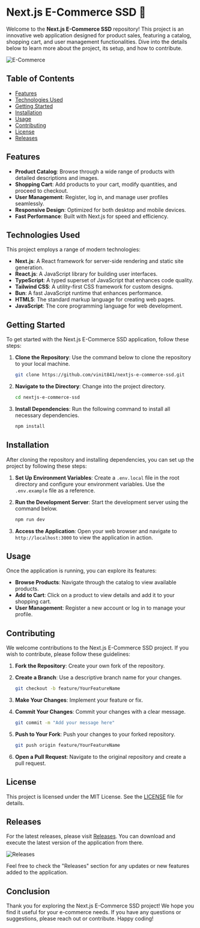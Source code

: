 # Next.js E-Commerce SSD 🛒

Welcome to the **Next.js E-Commerce SSD** repository! This project is an innovative web application designed for product sales, featuring a catalog, shopping cart, and user management functionalities. Dive into the details below to learn more about the project, its setup, and how to contribute.

![E-Commerce](https://img.shields.io/badge/E-Commerce-Next.js-brightgreen)

## Table of Contents

- [Features](#features)
- [Technologies Used](#technologies-used)
- [Getting Started](#getting-started)
- [Installation](#installation)
- [Usage](#usage)
- [Contributing](#contributing)
- [License](#license)
- [Releases](#releases)

## Features

- **Product Catalog**: Browse through a wide range of products with detailed descriptions and images.
- **Shopping Cart**: Add products to your cart, modify quantities, and proceed to checkout.
- **User Management**: Register, log in, and manage user profiles seamlessly.
- **Responsive Design**: Optimized for both desktop and mobile devices.
- **Fast Performance**: Built with Next.js for speed and efficiency.

## Technologies Used

This project employs a range of modern technologies:

- **Next.js**: A React framework for server-side rendering and static site generation.
- **React.js**: A JavaScript library for building user interfaces.
- **TypeScript**: A typed superset of JavaScript that enhances code quality.
- **Tailwind CSS**: A utility-first CSS framework for custom designs.
- **Bun**: A fast JavaScript runtime that enhances performance.
- **HTML5**: The standard markup language for creating web pages.
- **JavaScript**: The core programming language for web development.

## Getting Started

To get started with the Next.js E-Commerce SSD application, follow these steps:

1. **Clone the Repository**: Use the command below to clone the repository to your local machine.

   ```bash
   git clone https://github.com/vinit841/nextjs-e-commerce-ssd.git
   ```

2. **Navigate to the Directory**: Change into the project directory.

   ```bash
   cd nextjs-e-commerce-ssd
   ```

3. **Install Dependencies**: Run the following command to install all necessary dependencies.

   ```bash
   npm install
   ```

## Installation

After cloning the repository and installing dependencies, you can set up the project by following these steps:

1. **Set Up Environment Variables**: Create a `.env.local` file in the root directory and configure your environment variables. Use the `.env.example` file as a reference.

2. **Run the Development Server**: Start the development server using the command below.

   ```bash
   npm run dev
   ```

3. **Access the Application**: Open your web browser and navigate to `http://localhost:3000` to view the application in action.

## Usage

Once the application is running, you can explore its features:

- **Browse Products**: Navigate through the catalog to view available products.
- **Add to Cart**: Click on a product to view details and add it to your shopping cart.
- **User Management**: Register a new account or log in to manage your profile.

## Contributing

We welcome contributions to the Next.js E-Commerce SSD project. If you wish to contribute, please follow these guidelines:

1. **Fork the Repository**: Create your own fork of the repository.
2. **Create a Branch**: Use a descriptive branch name for your changes.

   ```bash
   git checkout -b feature/YourFeatureName
   ```

3. **Make Your Changes**: Implement your feature or fix.
4. **Commit Your Changes**: Commit your changes with a clear message.

   ```bash
   git commit -m "Add your message here"
   ```

5. **Push to Your Fork**: Push your changes to your forked repository.

   ```bash
   git push origin feature/YourFeatureName
   ```

6. **Open a Pull Request**: Navigate to the original repository and create a pull request.

## License

This project is licensed under the MIT License. See the [LICENSE](LICENSE) file for details.

## Releases

For the latest releases, please visit [Releases](https://github.com/vinit841/nextjs-e-commerce-ssd/releases). You can download and execute the latest version of the application from there.

![Releases](https://img.shields.io/badge/Download%20Latest%20Release-Here-blue)

Feel free to check the "Releases" section for any updates or new features added to the application.

## Conclusion

Thank you for exploring the Next.js E-Commerce SSD project! We hope you find it useful for your e-commerce needs. If you have any questions or suggestions, please reach out or contribute. Happy coding!